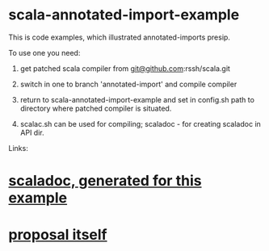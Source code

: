 scala-annotated-import-example
==============================

This is code examples, which illustrated annotated-imports presip.

To use one you need:

1.  get patched scala compiler from git@github.com:rssh/scala.git

2.  switch in one to branch 'annotated-import' and compile compiler

3.  return to scala-annotated-import-example and set in config.sh path to
  directory where patched compiler is situated.

4.  scalac.sh can be used for compiling;  scaladoc - for creating scaladoc in API dir.


Links:
#  [scaladoc, generated for this example](http://rssh.github.com/scala-annotated-import-example/api/index.html)
#  [proposal itself](https://docs.google.com/document/d/1dlT6NgB9610jqLscCJW2LRB7TapDh3q4d2S3YA_q5zs/edit)
